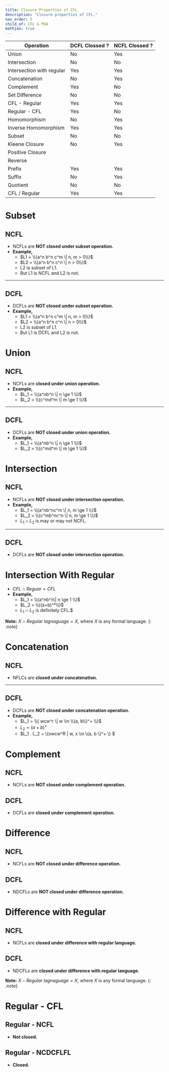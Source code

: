 ```yaml
---
title: Closure Properties of CFL
description: "Closure properties of CFL."
nav_order: 5
child_of: CFL & PDA
mathjax: true
---
```



|Operation|DCFL Clossed ?|NCFL Clossed ?|
|-|-|-|
|Union|No|Yes|
|Intersection|No|No|
|Intersection with regular|Yes|Yes|
|Concatenation|No|Yes|
|Complement|Yes|No|
|Set Difference|No|No|
|CFL - Regular|Yes|Yes|
|Regular - CFL|Yes|No|
|Homomorphism|No|Yes|
|Inverse Homomorphism|Yes|Yes|
|Subset|No|No|
|Kleene Closure|No|Yes|
|Positive Closure|||
|Reverse|||
|Prefix|Yes|Yes|
|Suffix|No|Yes|
|Quotient|No|No|
|CFL / Regular|Yes|Yes|




# Subset

## NCFL

- NCFLs are **NOT closed under subset operation.**
- **Example,**
    - $L1 = \\{a^n b^n c^m \| n, m > 0\\}$
    - $L2 = \\{a^n b^n c^n \| n > 0\\}$
    - L2 is subset of L1.
    - But L1 is NCFL and L2 is not.

***

## DCFL

- DCFLs are **NOT closed under subset operation.**
- **Example,**
    - $L1 = \\{a^n b^n c^m \| n, m > 0\\}$
    - $L2 = \\{a^n b^n c^n \| n > 0\\}$
    - L2 is subset of L1.
    - But L1 is DCFL and L2 is not.

# Union

## NCFL

- NCFLs are **closed under union operation.**
- **Example,**
    - $L_1 = \\{a^nb^n \| n \ge 1 \\}$
    - $L_2 = \\{c^md^m \| m \ge 1 \\}$

***

## DCFL

- DCFLs are **NOT closed under union operation.**
- **Example,**
    - $L_1 = \\{a^nb^n \| n \ge 1 \\}$
    - $L_2 = \\{c^md^m \| m \ge 1 \\}$

# Intersection

## NCFL

- NCFLs are **NOT closed under intersection operation.**
- **Example,**
    - $L_1 = \\{a^nb^nc^m \| n, m \ge 1 \\}$
    - $L_2 = \\{c^mb^nc^n \| n, m \ge 1 \\}$
    - $L_1 \cap L_2$ is may or may not NCFL.

***

## DCFL

- DCFLs are **NOT closed under intersection operation.**

# Intersection With Regular

- $CFL \cap Reguar = CFL$
- **Example,**
    - $L_1 = \\{a^nb^n\| n \ge 1 \\}$
    - $L_2 = \\{(a+b)^*\\}$
    - $L_1 \cap L_2$ is definitely CFL.$

**Note:** $X \cap Regular \ lagnaguage = X$, where $X$ is any formal language.
{: .note}

# Concatenation

## NCFL

 - NFLCs are **closed under concatenation.**

***

## DCFL

 - DCFLs are **NOT closed under concatenation operation.**
 - **Example,**
    - $L_1 = \\{ wcw^r \| w \in \\{a, b\\}^+ \\}$
    - $L_2 = (a + b)^+$
    - $L_1 . L_2 = \\{xwcw^R \| w, x \in \\{a, b \\}^+ \\} $

# Complement

## NCFL

- NCFLs are **NOT closed under complement operation.**

## DCFL

- DCFLs are **closed under complement operation.**

# Difference

## NCFL

- NCFLs are **NOT closed under difference operation.**

## DCFL

- NDCFLs are **NOT closed under difference operation.**

# Difference with Regular

## NCFL

- NCFLs are **closed under difference with regular language.**

## DCFL

- NDCFLs are **closed under difference with regular language.**

**Note:** $X - Regular \ lagnaguage = X$, where $X$ is any formal language.
{: .note}

# Regular - CFL

## Regular - NCFL

- **Not closed.**

## Regular - NCDCFLFL

- **Closed.**